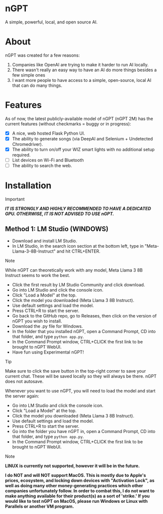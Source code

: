 # nGPT
A simple, powerful, local, and open source AI.
# About
nGPT was created for a few reasons:
1. Companies like OpenAI are trying to make it harder to run AI locally.
2. There wasn't really an easy way to have an AI do more things besides a few simple ones
3. I want more people to have access to a simple, open-source, local AI that can do many things.

# Features

As of now, the latest publicly-available model of nGPT (nGPT 2M) has the current features (without checkmarks = buggy or in progress):
- [x] A nice, web hosted Flask Python UI.
- [x] The ability to generate songs (via DeepAI and Selenium + Undetected Chromedriver).
- [x] The ability to turn on/off your WIZ smart lights with no additional setup required.
- [ ] List devices on Wi-Fi and Bluetooth
- [ ] The ability to search the web.

# Installation

> [!IMPORTANT]
> ***IT IS STRONGLY AND HIGHLY RECOMMENDED TO HAVE A DEDICATED GPU. OTHERWISE, IT IS NOT ADVISED TO USE nGPT.***

## Method 1: LM Studio (WINDOWS)
- Download and install LM Studio.
- In LM Studio, in the search icon section at the bottom left, type in "Meta-Llama-3-8B-Instruct" and hit CTRL+ENTER.
> [!NOTE]
> While nGPT can theoretically work with any model, Meta Llama 3 8B Instruct seems to work the best.
- Click the first result by LM Studio Community and click download.
- Go into LM Studio and click the console icon.
- Click "Load a Model" at the top.
- Click the model you downloaded (Meta Llama 3 8B Instruct).
- Use default settings and load the model.
- Press CTRL+R to start the server.
- Go back to the GitHub repo, go to Releases, then click on the version of nGPT you wish to install.
- Download the .py file for Windows.
- In the folder that you installed nGPT, open a Command Prompt, CD into that folder, and type ```python app.py```.
- In the Command Prompt window, CTRL+CLICK the first link to be brought to nGPT WebUI.
- Have fun using Experimental nGPT!

> [!TIP]
> Make sure to click the save button in the top-right corner to save your current chat. These will be saved locally so they will always be there. nGPT does not autosave.

Whenever you want to use nGPT, you will need to load the model and start the server again:
- Go into LM Studio and click the console icon.
- Click "Load a Model" at the top.
- Click the model you downloaded (Meta Llama 3 8B Instruct).
- Use default settings and load the model.
- Press CTRL+R to start the server.
- Go into the folder you have nGPT in, open a Command Prompt, CD into that folder, and type ```python app.py```.
- In the Command Prompt window, CTRL+CLICK the first link to be brought to nGPT WebUI.

> [!NOTE]
> **LINUX is currently not supported, however it will be in the future.**
>
> **I do NOT and will NOT support MacOS. This is mostly due to Apple's prices, ecosystem, and locking down devices with "Activation Lock", as well as doing many other money-generating practices which other companies unfortunately follow. In order to combat this, I do not want to make anything available for their product(s) as a sort of 'strike.' If you would like to test nGPT on MacOS, please run Windows or Linux with Parallels or another VM program.**
